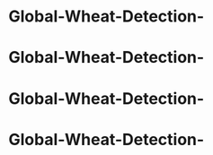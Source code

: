 # Global-Wheat-Detection-
# Global-Wheat-Detection-
# Global-Wheat-Detection-
# Global-Wheat-Detection-

